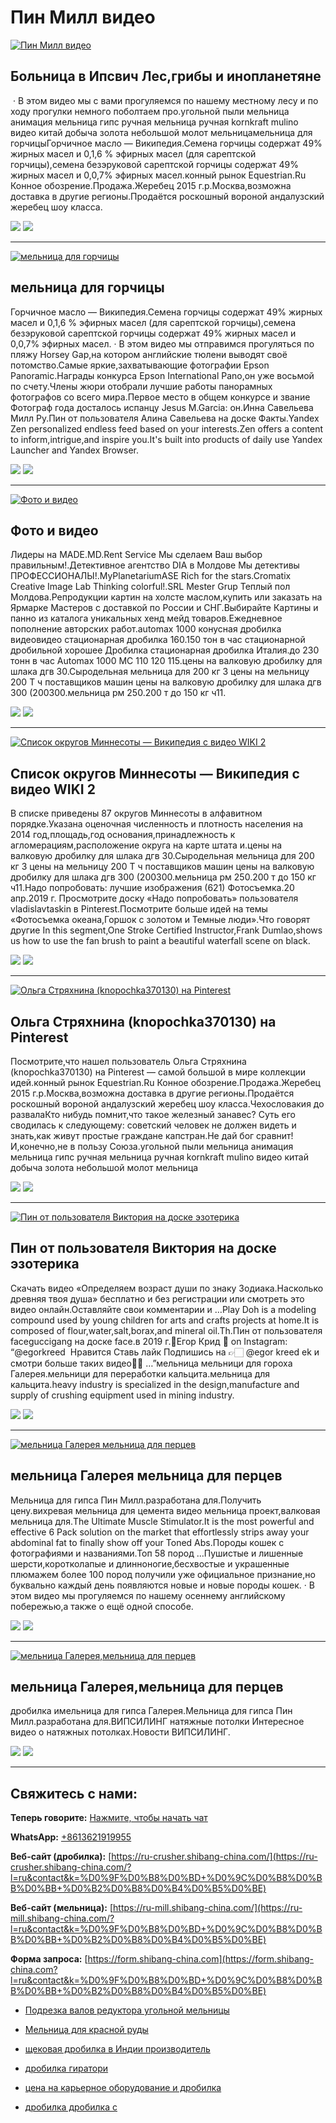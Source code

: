 # Пин Милл видео

<a href="https://swt.shibang-china.com/?l=ru&img&k=%D0%9F%D0%B8%D0%BD+%D0%9C%D0%B8%D0%BB%D0%BB+%D0%B2%D0%B8%D0%B4%D0%B5%D0%BE" target="_blank">![Пин Милл видео](http://static.shibang-china.com/all-800x300/706.jpg)</a>

## Больница в Ипсвич Лес,грибы и инопланетяне
&nbsp;&#0183;&#32;В этом видео мы с вами прогуляемся по нашему местному лесу и по ходу прогулки немного поболтаем про.угольной пыли мельница анимация мельница гипс ручная мельница ручная kornkraft mulino видео китай добыча золота небольшой молот мельницамельница для горчицыГорчичное масло — Википедия.Семена горчицы содержат 49% жирных масел и 0,1,6 % эфирных масел (для сарептской горчицы),семена безэруковой сарептской горчицы содержат 49% жирных масел и 0,0,7% эфирных масел.конный рынок Equestrian.Ru Конное обозрение.Продажа.Жеребец 2015 г.р.Москва,возможна доставка в другие регионы.Продаётся роскошный вороной андалузский жеребец шоу класса.


<a href="https://whatsapp.shibangsoft.com/WhatsApp.php" target="_blank" title="WhatsApp">![](http://static.shibang-china.com/icon/whatsapp.png)</a> <a href="https://swt.shibang-china.com/?l=ru&icon&k=%D0%9F%D0%B8%D0%BD+%D0%9C%D0%B8%D0%BB%D0%BB+%D0%B2%D0%B8%D0%B4%D0%B5%D0%BE" target="_blank">![](http://static.shibang-china.com/icon/chat-ru.png)</a>

---

<a href="https://swt.shibang-china.com/?l=ru&img&k=%D0%9F%D0%B8%D0%BD+%D0%9C%D0%B8%D0%BB%D0%BB+%D0%B2%D0%B8%D0%B4%D0%B5%D0%BE" target="_blank">![мельница для горчицы](http://static.shibang-china.com/all-800x300/1531.jpg)</a>

## мельница для горчицы
Горчичное масло — Википедия.Семена горчицы содержат 49% жирных масел и 0,1,6 % эфирных масел (для сарептской горчицы),семена безэруковой сарептской горчицы содержат 49% жирных масел и 0,0,7% эфирных масел.&nbsp;&#0183;&#32;В этом видео мы отправимся прогуляться по пляжу Horsey Gap,на котором английские тюлени выводят своё потомство.Самые яркие,захватывающие фотографии Epson Panoramic.Награды конкурса Epson International Pano,он уже восьмой по счету.Члены жюри отобрали лучшие работы панорамных фотографов со всего мира.Первое место в общем конкурсе и звание Фотограф года досталось испанцу Jesus M.Garcia: он.Инна Савельева Милл Ру.Пин от пользователя Алина Савельева на доске Факты.Yandex Zen personalized endless feed based on your interests.Zen offers a content to inform,intrigue,and inspire you.It's built into products of daily use Yandex Launcher and Yandex Browser.


<a href="https://whatsapp.shibangsoft.com/WhatsApp.php" target="_blank" title="WhatsApp">![](http://static.shibang-china.com/icon/whatsapp.png)</a> <a href="https://swt.shibang-china.com/?l=ru&icon&k=%D0%9F%D0%B8%D0%BD+%D0%9C%D0%B8%D0%BB%D0%BB+%D0%B2%D0%B8%D0%B4%D0%B5%D0%BE" target="_blank">![](http://static.shibang-china.com/icon/chat-ru.png)</a>

---

<a href="https://swt.shibang-china.com/?l=ru&img&k=%D0%9F%D0%B8%D0%BD+%D0%9C%D0%B8%D0%BB%D0%BB+%D0%B2%D0%B8%D0%B4%D0%B5%D0%BE" target="_blank">![Фото и видео](http://static.shibang-china.com/all-800x300/1002.jpg)</a>

## Фото и видео
Лидеры на MADE.MD.Rent Service Мы сделаем Ваш выбор правильным!.Детективное агентство DIA в Молдове Мы детективы ПРОФЕССИОНАЛЫ!.MyPlanetariumASE Rich for the stars.Cromatix Creative Image Lab Thinking colorful!.SRL Mester Grup Теплый пол Молдова.Репродукции картин на холсте маслом,купить или заказать на Ярмарке Мастеров с доставкой по России и СНГ.Выбирайте Картины и панно из каталога уникальных хенд мейд товаров.Ежедневное пополнение авторских работ.automax 1000 конусная дробилка видеовидео стационарная дробилка 160.150 тон в час стационарной дробильной хорошее Дробилка стационарная дробилка Италия.до 230 тонн в час Automax 1000 MC 110 120 115.цены на валковую дробилку для шлака дгв 30.Сыродельная мельница для 200 кг 3 цены на мельницу 200 Т ч поставщиков машин цены на валковую дробилку для шлака дгв 300 (200300.мельница рм 250.200 т до 150 кг ч11.


<a href="https://whatsapp.shibangsoft.com/WhatsApp.php" target="_blank" title="WhatsApp">![](http://static.shibang-china.com/icon/whatsapp.png)</a> <a href="https://swt.shibang-china.com/?l=ru&icon&k=%D0%9F%D0%B8%D0%BD+%D0%9C%D0%B8%D0%BB%D0%BB+%D0%B2%D0%B8%D0%B4%D0%B5%D0%BE" target="_blank">![](http://static.shibang-china.com/icon/chat-ru.png)</a>

---

<a href="https://swt.shibang-china.com/?l=ru&img&k=%D0%9F%D0%B8%D0%BD+%D0%9C%D0%B8%D0%BB%D0%BB+%D0%B2%D0%B8%D0%B4%D0%B5%D0%BE" target="_blank">![Список округов Миннесоты — Википедия с видео WIKI 2](http://static.shibang-china.com/all-800x300/905.jpg)</a>

## Список округов Миннесоты — Википедия с видео WIKI 2
В списке приведены 87 округов Миннесоты в алфавитном порядке.Указана оценочная численность и плотность населения на 2014 год,площадь,год основания,принадлежность к агломерациям,расположение округа на карте штата и.цены на валковую дробилку для шлака дгв 30.Сыродельная мельница для 200 кг 3 цены на мельницу 200 Т ч поставщиков машин цены на валковую дробилку для шлака дгв 300 (200300.мельница рм 250.200 т до 150 кг ч11.Надо попробовать: лучшие изображения (621) Фотосъемка.20 апр.2019 г. Просмотрите доску &#171;Надо попробовать&#187; пользователя vladislavtaskin в Pinterest.Посмотрите больше идей на темы &#171;Фотосъемка океана,Горшок с золотом и Темные люди&#187;.Что говорят другие In this segment,One Stroke Certified Instructor,Frank Dumlao,shows us how to use the fan brush to paint a beautiful waterfall scene on black.


<a href="https://whatsapp.shibangsoft.com/WhatsApp.php" target="_blank" title="WhatsApp">![](http://static.shibang-china.com/icon/whatsapp.png)</a> <a href="https://swt.shibang-china.com/?l=ru&icon&k=%D0%9F%D0%B8%D0%BD+%D0%9C%D0%B8%D0%BB%D0%BB+%D0%B2%D0%B8%D0%B4%D0%B5%D0%BE" target="_blank">![](http://static.shibang-china.com/icon/chat-ru.png)</a>

---

<a href="https://swt.shibang-china.com/?l=ru&img&k=%D0%9F%D0%B8%D0%BD+%D0%9C%D0%B8%D0%BB%D0%BB+%D0%B2%D0%B8%D0%B4%D0%B5%D0%BE" target="_blank">![Ольга Стряхнина (knopochka370130) на Pinterest](http://static.shibang-china.com/all-800x300/1115.jpg)</a>

## Ольга Стряхнина (knopochka370130) на Pinterest
Посмотрите,что нашел пользователь Ольга Стряхнина (knopochka370130) на Pinterest — самой большой в мире коллекции идей.конный рынок Equestrian.Ru Конное обозрение.Продажа.Жеребец 2015 г.р.Москва,возможна доставка в другие регионы.Продаётся роскошный вороной андалузский жеребец шоу класса.Чехословакия до развалаКто нибудь помнит,что такое железный занавес? Суть его сводилась к следующему: советский человек не должен видеть и знать,как живут простые граждане капстран.Не дай бог сравнит! И,конечно,не в пользу Союза.угольной пыли мельница анимация мельница гипс ручная мельница ручная kornkraft mulino видео китай добыча золота небольшой молот мельница


<a href="https://whatsapp.shibangsoft.com/WhatsApp.php" target="_blank" title="WhatsApp">![](http://static.shibang-china.com/icon/whatsapp.png)</a> <a href="https://swt.shibang-china.com/?l=ru&icon&k=%D0%9F%D0%B8%D0%BD+%D0%9C%D0%B8%D0%BB%D0%BB+%D0%B2%D0%B8%D0%B4%D0%B5%D0%BE" target="_blank">![](http://static.shibang-china.com/icon/chat-ru.png)</a>

---

<a href="https://swt.shibang-china.com/?l=ru&img&k=%D0%9F%D0%B8%D0%BD+%D0%9C%D0%B8%D0%BB%D0%BB+%D0%B2%D0%B8%D0%B4%D0%B5%D0%BE" target="_blank">![Пин от пользователя Виктория на доске эзотерика](http://static.shibang-china.com/all-800x300/1058.jpg)</a>

## Пин от пользователя Виктория на доске эзотерика
Скачать видео &#171;Определяем возраст души по знаку Зодиака.Насколько древняя твоя душа&#187; бесплатно и без регистрации или смотреть это видео онлайн.Оставляйте свои комментарии и …Play Doh is a modeling compound used by young children for arts and crafts projects at home.It is composed of flour,water,salt,borax,and mineral oil.Th.Пин от пользователя faceguccigang на доске face.в 2019 г.🤘Егор Крид 🤘 on Instagram: “@egorkreed ️ Нравится Ставь ️лайк Подпишись на 👉🏻 @egor kreed ek и смотри больше таких видео💯🔝 …”мельница мельници для гороха Галерея.мельници для переработки кальцита.мельница для кальцита.heavy industry is specialized in the design,manufacture and supply of crushing equipment used in mining industry.


<a href="https://whatsapp.shibangsoft.com/WhatsApp.php" target="_blank" title="WhatsApp">![](http://static.shibang-china.com/icon/whatsapp.png)</a> <a href="https://swt.shibang-china.com/?l=ru&icon&k=%D0%9F%D0%B8%D0%BD+%D0%9C%D0%B8%D0%BB%D0%BB+%D0%B2%D0%B8%D0%B4%D0%B5%D0%BE" target="_blank">![](http://static.shibang-china.com/icon/chat-ru.png)</a>

---

<a href="https://swt.shibang-china.com/?l=ru&img&k=%D0%9F%D0%B8%D0%BD+%D0%9C%D0%B8%D0%BB%D0%BB+%D0%B2%D0%B8%D0%B4%D0%B5%D0%BE" target="_blank">![мельница Галерея мельница для перцев](http://static.shibang-china.com/all-800x300/453.jpg)</a>

## мельница Галерея мельница для перцев
Мельница для гипса Пин Милл.разработана для.Получить цену.вихревая мельница для цемента видео мельница проект,валковая мельница для.The Ultimate Muscle Stimulator.It is the most powerful and effective 6 Pack solution on the market that effortlessly strips away your abdominal fat to finally show off your Toned Abs.Породы кошек с фотографиями и названиями.Топ 58 пород …Пушистые и лишенные шерсти,коротколапые и длинноногие,бесхвостые и украшенные плюмажем более 100 пород получили уже официальное признание,но буквально каждый день появляются новые и новые породы кошек.&nbsp;&#0183;&#32;В этом видео мы прогуляемся по нашему осеннему английскому побережью,а также о ещё одной способе.


<a href="https://whatsapp.shibangsoft.com/WhatsApp.php" target="_blank" title="WhatsApp">![](http://static.shibang-china.com/icon/whatsapp.png)</a> <a href="https://swt.shibang-china.com/?l=ru&icon&k=%D0%9F%D0%B8%D0%BD+%D0%9C%D0%B8%D0%BB%D0%BB+%D0%B2%D0%B8%D0%B4%D0%B5%D0%BE" target="_blank">![](http://static.shibang-china.com/icon/chat-ru.png)</a>

---

<a href="https://swt.shibang-china.com/?l=ru&img&k=%D0%9F%D0%B8%D0%BD+%D0%9C%D0%B8%D0%BB%D0%BB+%D0%B2%D0%B8%D0%B4%D0%B5%D0%BE" target="_blank">![мельница Галерея,мельница для перцев](http://static.shibang-china.com/all-800x300/899.jpg)</a>

## мельница Галерея,мельница для перцев
дробилка имельница для гипса Галерея.Мельница для гипса Пин Милл.разработана для.ВИПСИЛИНГ натяжные потолки Интересное видео о натяжных потолках.Новости ВИПСИЛИНГ.

<a href="https://whatsapp.shibangsoft.com/WhatsApp.php" target="_blank" title="WhatsApp">![](http://static.shibang-china.com/icon/whatsapp.png)</a> <a href="https://swt.shibang-china.com/?l=ru&icon&k=%D0%9F%D0%B8%D0%BD+%D0%9C%D0%B8%D0%BB%D0%BB+%D0%B2%D0%B8%D0%B4%D0%B5%D0%BE" target="_blank">![](http://static.shibang-china.com/icon/chat-ru.png)</a>

---
## Свяжитесь с нами:

**Теперь говорите:** [Нажмите, чтобы начать чат](https://swt.shibang-china.com?l=ru&contact&k=%D0%9F%D0%B8%D0%BD+%D0%9C%D0%B8%D0%BB%D0%BB+%D0%B2%D0%B8%D0%B4%D0%B5%D0%BE)

**WhatsApp:**  [+8613621919955](https://whatsapp.shibangsoft.com/WhatsApp.php)

**Веб-сайт (дробилка):** [https://ru-crusher.shibang-china.com/](https://ru-crusher.shibang-china.com/?l=ru&contact&k=%D0%9F%D0%B8%D0%BD+%D0%9C%D0%B8%D0%BB%D0%BB+%D0%B2%D0%B8%D0%B4%D0%B5%D0%BE)

**Веб-сайт (мельница):** [https://ru-mill.shibang-china.com/](https://ru-mill.shibang-china.com/?l=ru&contact&k=%D0%9F%D0%B8%D0%BD+%D0%9C%D0%B8%D0%BB%D0%BB+%D0%B2%D0%B8%D0%B4%D0%B5%D0%BE)

**Форма запроса:** [https://form.shibang-china.com](https://form.shibang-china.com?l=ru&contact&k=%D0%9F%D0%B8%D0%BD+%D0%9C%D0%B8%D0%BB%D0%BB+%D0%B2%D0%B8%D0%B4%D0%B5%D0%BE)

* [Подрезка валов редуктора угольной мельницы](../131/%D0%9F%D0%BE%D0%B4%D1%80%D0%B5%D0%B7%D0%BA%D0%B0%20%D0%B2%D0%B0%D0%BB%D0%BE%D0%B2%20%D1%80%D0%B5%D0%B4%D1%83%D0%BA%D1%82%D0%BE%D1%80%D0%B0%20%D1%83%D0%B3%D0%BE%D0%BB%D1%8C%D0%BD%D0%BE%D0%B9%20%D0%BC%D0%B5%D0%BB%D1%8C%D0%BD%D0%B8%D1%86%D1%8B.md)

* [Мельница для красной руды](../134/%D0%9C%D0%B5%D0%BB%D1%8C%D0%BD%D0%B8%D1%86%D0%B0%20%D0%B4%D0%BB%D1%8F%20%D0%BA%D1%80%D0%B0%D1%81%D0%BD%D0%BE%D0%B9%20%D1%80%D1%83%D0%B4%D1%8B.md)

* [щековая дробилка в Индии производитель](../133/%D1%89%D0%B5%D0%BA%D0%BE%D0%B2%D0%B0%D1%8F%20%D0%B4%D1%80%D0%BE%D0%B1%D0%B8%D0%BB%D0%BA%D0%B0%20%D0%B2%20%D0%98%D0%BD%D0%B4%D0%B8%D0%B8%20%D0%BF%D1%80%D0%BE%D0%B8%D0%B7%D0%B2%D0%BE%D0%B4%D0%B8%D1%82%D0%B5%D0%BB%D1%8C.md)

* [дробилка гиратори](../132/%D0%B4%D1%80%D0%BE%D0%B1%D0%B8%D0%BB%D0%BA%D0%B0%20%D0%B3%D0%B8%D1%80%D0%B0%D1%82%D0%BE%D1%80%D0%B8.md)

* [цена на карьерное оборудование и дробилка](../131/%D1%86%D0%B5%D0%BD%D0%B0%20%D0%BD%D0%B0%20%D0%BA%D0%B0%D1%80%D1%8C%D0%B5%D1%80%D0%BD%D0%BE%D0%B5%20%D0%BE%D0%B1%D0%BE%D1%80%D1%83%D0%B4%D0%BE%D0%B2%D0%B0%D0%BD%D0%B8%D0%B5%20%D0%B8%20%D0%B4%D1%80%D0%BE%D0%B1%D0%B8%D0%BB%D0%BA%D0%B0.md)

* [дробилка дробилка с](../132/%D0%B4%D1%80%D0%BE%D0%B1%D0%B8%D0%BB%D0%BA%D0%B0%20%D0%B4%D1%80%D0%BE%D0%B1%D0%B8%D0%BB%D0%BA%D0%B0%20%D1%81.md)
